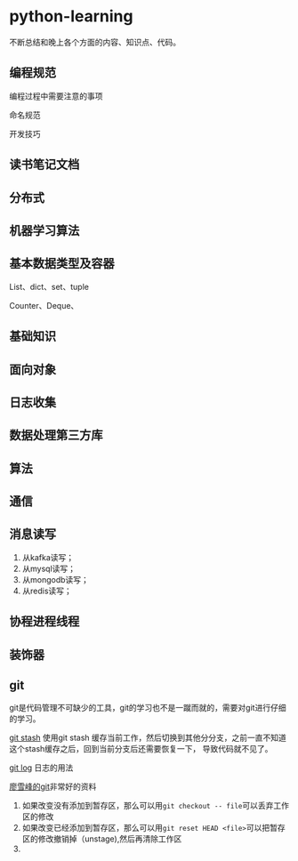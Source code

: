 # python-learning

不断总结和晚上各个方面的内容、知识点、代码。
## 编程规范
编程过程中需要注意的事项

命名规范

开发技巧

## 读书笔记文档

## 分布式

## 机器学习算法



## 基本数据类型及容器

List、dict、set、tuple

Counter、Deque、


## 基础知识

## 面向对象

## 日志收集

## 数据处理第三方库

## 算法

## 通信

## 消息读写
1. 从kafka读写；
2. 从mysql读写；
3. 从mongodb读写；
4. 从redis读写；
## 协程进程线程

## 装饰器

## git

git是代码管理不可缺少的工具，git的学习也不是一蹴而就的，需要对git进行仔细的学习。

[git stash](https://blog.csdn.net/daguanjia11/article/details/73810577)
使用git stash 缓存当前工作，然后切换到其他分分支，之前一直不知道这个stash缓存之后，回到当前分支后还需要恢复一下，
导致代码就不见了。

[git log](https://blog.csdn.net/daguanjia11/article/details/73823617)
日志的用法

[廖雪峰的git](https://www.liaoxuefeng.com/wiki/896043488029600/897889638509536)非常好的资料
1. 如果改变没有添加到暂存区，那么可以用`git checkout -- file`可以丢弃工作区的修改
2. 如果改变已经添加到暂存区，那么可以用`git reset HEAD <file>`可以把暂存区的修改撤销掉（unstage),然后再清除工作区
3. 